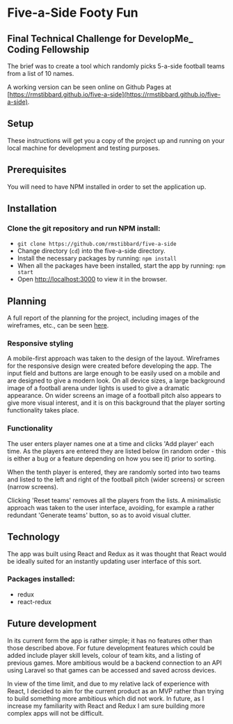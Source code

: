 # Five-a-Side Footy Fun

## Final Technical Challenge for DevelopMe_ Coding Fellowship

The brief was to create a tool which randomly picks 5-a-side football teams from a list of 10 names.

A working version can be seen online on Github Pages at [https://rmstibbard.github.io/five-a-side](https://rmstibbard.github.io/five-a-side).


## Setup

These instructions will get you a copy of the project up and running on your local machine for development and testing purposes.

## Prerequisites

You will need to have NPM installed in order to set the application up.

## Installation

### Clone the git repository and run NPM install:
- `git clone https://github.com/rmstibbard/five-a-side`
- Change directory (`cd`) into the five-a-side directory.
- Install the necessary packages by running: `npm install`
- When all the packages have been installed, start the app by running: `npm start`
- Open [http://localhost:3000](http://localhost:3000) to view it in the browser.

## Planning

A full report of the planning for the project, including images of the wireframes, etc., can be seen [here](https://docs.google.com/document/d/1lzfwRFs5MXWS-Y8PDQ5FBzZX5ZbTG7KgMR05OzZmsmA/edit?usp=sharing).


### Responsive styling
A mobile-first approach was taken to the design of the layout. Wireframes for the responsive design were created before developing the app. The input field and buttons are large enough to be easily used on a mobile and are designed to give a modern look. On all device sizes, a large background image of a football arena under lights is used to give a dramatic appearance. On wider screens an image of a football pitch also appears to give more visual interest, and it is on this background that the player sorting functionality takes place. 


### Functionality
The user enters player names one at a time and clicks 'Add player' each time. As the players are entered they are listed below (in random order - this is either a bug or a feature depending on how you see it) prior to sorting. 

When the tenth player is entered, they are randomly sorted into two teams and listed to the left and right of the football pitch (wider screens) or screen (narrow screens).

Clicking 'Reset teams' removes all the players from the lists.
A minimalistic approach was taken to the user interface, avoiding, for example a rather redundant 'Generate teams' button, so as to avoid visual clutter.

## Technology

The app was built using React and Redux as it was thought that React would be ideally suited for an instantly updating user interface of this sort.


### Packages installed:
- redux
- react-redux


## Future development

In its current form the app is rather simple; it has no features other than those described above. For future development features which could be added include player skill levels, colour of team kits, and a listing of previous games. More ambitious would be a backend connection to an API using Laravel so that games can be accessed and saved across devices. 

In view of the time limit, and due to my relative lack of experience with React, I decided to aim for the current product as an MVP rather than trying to build something more ambitious which did not work. In future, as I increase my familiarity with React and Redux I am sure building more complex apps will not be difficult.

